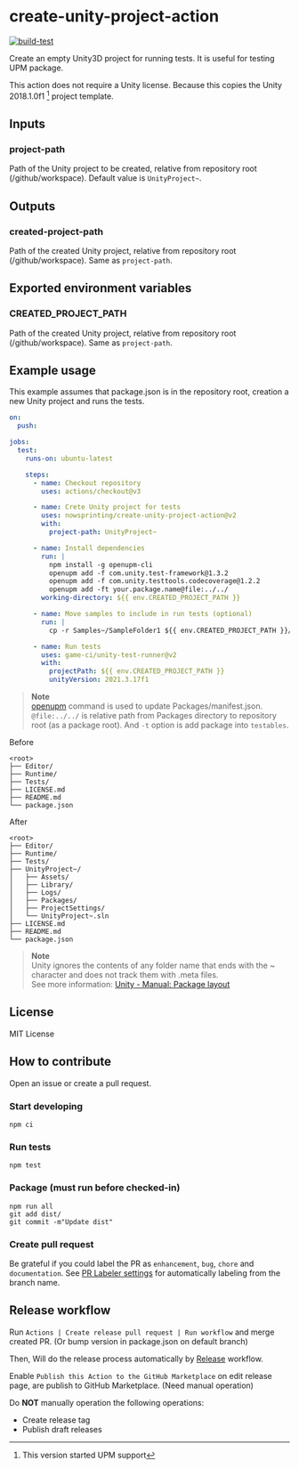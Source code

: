# create-unity-project-action

[![build-test](https://github.com/nowsprinting/create-unity-project-action/actions/workflows/test.yml/badge.svg)](https://github.com/nowsprinting/create-unity-project-action/actions/workflows/test.yml)


Create an empty Unity3D project for running tests.
It is useful for testing UPM package.

This action does not require a Unity license.
Because this copies the Unity 2018.1.0f1 [^1] project template.

[^1]: This version started UPM support


## Inputs

### project-path

Path of the Unity project to be created, relative from repository root (/github/workspace).
Default value is `UnityProject~`.


## Outputs

### created-project-path

Path of the created Unity project, relative from repository root (/github/workspace).
Same as `project-path`.


## Exported environment variables

### CREATED\_PROJECT\_PATH

Path of the created Unity project, relative from repository root (/github/workspace).
Same as `project-path`.


## Example usage

This example assumes that package.json is in the repository root, creation a new Unity project and runs the tests.

```yaml
on:
  push:

jobs:
  test:
    runs-on: ubuntu-latest

    steps:
      - name: Checkout repository
        uses: actions/checkout@v3

      - name: Crete Unity project for tests
        uses: nowsprinting/create-unity-project-action@v2
        with:
          project-path: UnityProject~

      - name: Install dependencies
        run: |
          npm install -g openupm-cli
          openupm add -f com.unity.test-framework@1.3.2
          openupm add -f com.unity.testtools.codecoverage@1.2.2
          openupm add -ft your.package.name@file:../../
        working-directory: ${{ env.CREATED_PROJECT_PATH }}

      - name: Move samples to include in run tests (optional)
        run: |
          cp -r Samples~/SampleFolder1 ${{ env.CREATED_PROJECT_PATH }}/Assets/

      - name: Run tests
        uses: game-ci/unity-test-runner@v2
        with:
          projectPath: ${{ env.CREATED_PROJECT_PATH }}
          unityVersion: 2021.3.17f1
```

> **Note**  
> [openupm](https://github.com/openupm/openupm-cli) command is used to update Packages/manifest.json.
> `@file:../../` is relative path from Packages directory to repository root (as a package root).
> And `-t` option is add package into `testables`.

Before

```shell
<root>
├── Editor/
├── Runtime/
├── Tests/
├── LICENSE.md
├── README.md
└── package.json
```

After

```shell
<root>
├── Editor/
├── Runtime/
├── Tests/
├── UnityProject~/
│   ├── Assets/
│   ├── Library/
│   ├── Logs/
│   ├── Packages/
│   ├── ProjectSettings/
│   └── UnityProject~.sln
├── LICENSE.md
├── README.md
└── package.json
```

> **Note**  
> Unity ignores the contents of any folder name that ends with the ~ character and does not track them with .meta files.  
> See more information: [Unity - Manual:  Package layout](https://docs.unity3d.com/Manual/cus-layout.html)


## License

MIT License


## How to contribute

Open an issue or create a pull request.

### Start developing

```shell
npm ci
```

### Run tests

```shell
npm test
```

### Package (must run before checked-in)

```shell
npm run all
git add dist/
git commit -m"Update dist"
```

### Create pull request

Be grateful if you could label the PR as `enhancement`, `bug`, `chore` and `documentation`. See [PR Labeler settings](.github/pr-labeler.yml) for automatically labeling from the branch name.


## Release workflow

Run `Actions | Create release pull request | Run workflow` and merge created PR.
(Or bump version in package.json on default branch)

Then, Will do the release process automatically by [Release](.github/workflows/release.yml) workflow.

Enable `Publish this Action to the GitHub Marketplace` on edit release page, are publish to GitHub Marketplace.
(Need manual operation)

Do **NOT** manually operation the following operations:

- Create release tag
- Publish draft releases
